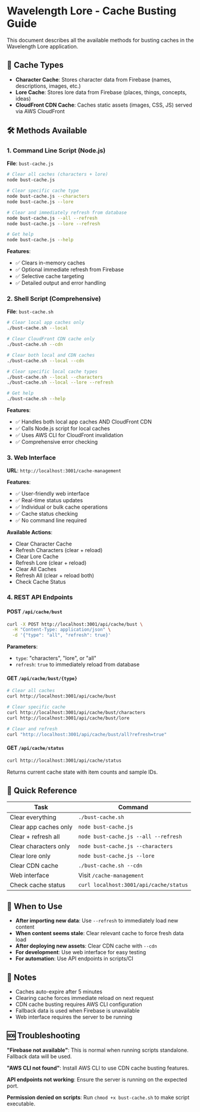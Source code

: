 # Wavelength Lore - Cache Busting Guide

This document describes all the available methods for busting caches in the Wavelength Lore application.

## 🎯 Cache Types

- **Character Cache**: Stores character data from Firebase (names, descriptions, images, etc.)
- **Lore Cache**: Stores lore data from Firebase (places, things, concepts, ideas)
- **CloudFront CDN Cache**: Caches static assets (images, CSS, JS) served via AWS CloudFront

## 🛠️ Methods Available

### 1. Command Line Script (Node.js)

**File**: `bust-cache.js`

```bash
# Clear all caches (characters + lore)
node bust-cache.js

# Clear specific cache type
node bust-cache.js --characters
node bust-cache.js --lore

# Clear and immediately refresh from database
node bust-cache.js --all --refresh
node bust-cache.js --lore --refresh

# Get help
node bust-cache.js --help
```

**Features**:
- ✅ Clears in-memory caches
- ✅ Optional immediate refresh from Firebase
- ✅ Selective cache targeting
- ✅ Detailed output and error handling

### 2. Shell Script (Comprehensive)

**File**: `bust-cache.sh`

```bash
# Clear local app caches only
./bust-cache.sh --local

# Clear CloudFront CDN cache only
./bust-cache.sh --cdn

# Clear both local and CDN caches
./bust-cache.sh --local --cdn

# Clear specific local cache types
./bust-cache.sh --local --characters
./bust-cache.sh --local --lore --refresh

# Get help
./bust-cache.sh --help
```

**Features**:
- ✅ Handles both local app caches AND CloudFront CDN
- ✅ Calls Node.js script for local caches
- ✅ Uses AWS CLI for CloudFront invalidation
- ✅ Comprehensive error checking

### 3. Web Interface

**URL**: `http://localhost:3001/cache-management`

**Features**:
- ✅ User-friendly web interface
- ✅ Real-time status updates
- ✅ Individual or bulk cache operations
- ✅ Cache status checking
- ✅ No command line required

**Available Actions**:
- Clear Character Cache
- Refresh Characters (clear + reload)
- Clear Lore Cache  
- Refresh Lore (clear + reload)
- Clear All Caches
- Refresh All (clear + reload both)
- Check Cache Status

### 4. REST API Endpoints

#### POST `/api/cache/bust`
```bash
curl -X POST http://localhost:3001/api/cache/bust \
  -H "Content-Type: application/json" \
  -d '{"type": "all", "refresh": true}'
```

**Parameters**:
- `type`: "characters", "lore", or "all"
- `refresh`: `true` to immediately reload from database

#### GET `/api/cache/bust/{type}`
```bash
# Clear all caches
curl http://localhost:3001/api/cache/bust

# Clear specific cache
curl http://localhost:3001/api/cache/bust/characters
curl http://localhost:3001/api/cache/bust/lore

# Clear and refresh
curl "http://localhost:3001/api/cache/bust/all?refresh=true"
```

#### GET `/api/cache/status`
```bash
curl http://localhost:3001/api/cache/status
```

Returns current cache state with item counts and sample IDs.

## 🚀 Quick Reference

| Task | Command | 
|------|---------|
| Clear everything | `./bust-cache.sh` |
| Clear app caches only | `node bust-cache.js` |
| Clear + refresh all | `node bust-cache.js --all --refresh` |
| Clear characters only | `node bust-cache.js --characters` |
| Clear lore only | `node bust-cache.js --lore` |
| Clear CDN cache | `./bust-cache.sh --cdn` |
| Web interface | Visit `/cache-management` |
| Check cache status | `curl localhost:3001/api/cache/status` |

## 🔧 When to Use

- **After importing new data**: Use `--refresh` to immediately load new content
- **When content seems stale**: Clear relevant cache to force fresh data load
- **After deploying new assets**: Clear CDN cache with `--cdn`
- **For development**: Use web interface for easy testing
- **For automation**: Use API endpoints in scripts/CI

## 📝 Notes

- Caches auto-expire after 5 minutes
- Clearing cache forces immediate reload on next request
- CDN cache busting requires AWS CLI configuration
- Fallback data is used when Firebase is unavailable
- Web interface requires the server to be running

## 🆘 Troubleshooting

**"Firebase not available"**: This is normal when running scripts standalone. Fallback data will be used.

**"AWS CLI not found"**: Install AWS CLI to use CDN cache busting features.

**API endpoints not working**: Ensure the server is running on the expected port.

**Permission denied on scripts**: Run `chmod +x bust-cache.sh` to make script executable.